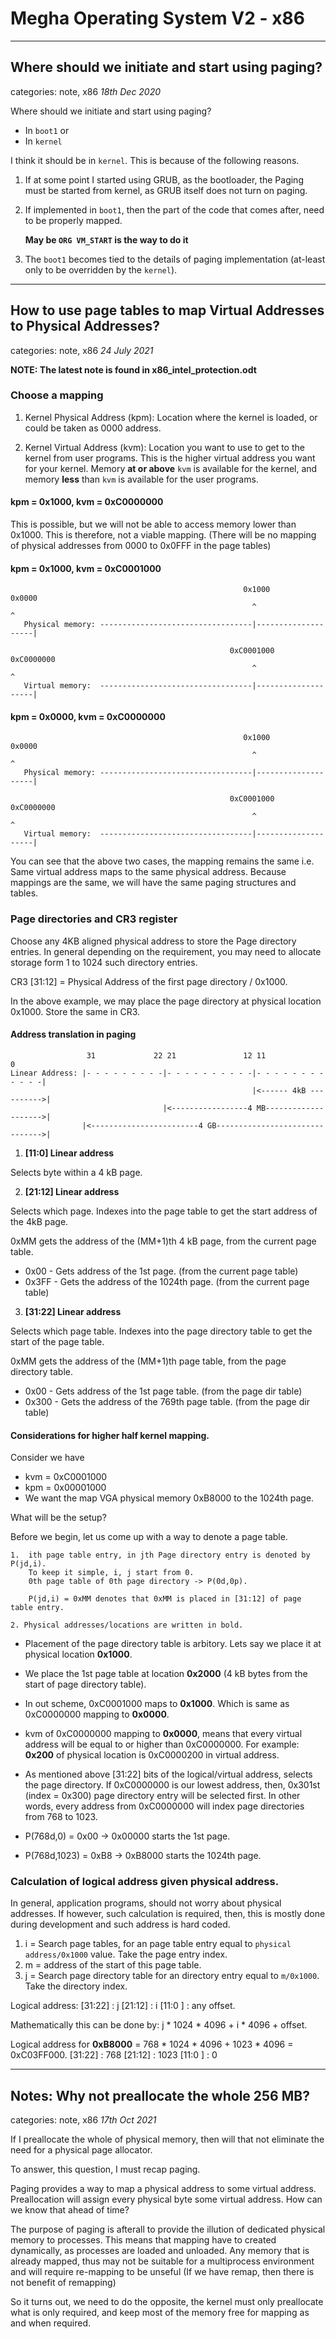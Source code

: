 # Megha Operating System V2 - x86
------------------------------------------------------------------------------

## Where should we initiate and start using paging? 
categories: note, x86
_18th Dec 2020_

Where should we initiate and start using paging? 
 * In `boot1` or 
 * In `kernel`

I think it should be in `kernel`. This is because of the following reasons.

 1. If at some point I started using GRUB, as the bootloader, the Paging must
    be started from kernel, as GRUB itself does not turn on paging.

 2. If implemented in `boot1`, then the part of the code that comes after, need
    to be properly mapped. 

    **May be `ORG VM_START` is the way to do it**

  3. The `boot1` becomes tied to the details of paging implementation (at-least
     only to be overridden by the `kernel`).

------------------------------------------------------------------------------

## How to use page tables to map Virtual Addresses to Physical Addresses?
categories: note, x86
_24 July 2021_

**NOTE: The latest note is found in x86_intel_protection.odt**

### Choose a mapping

1. Kernel Physical Address (kpm):
   Location where the kernel is loaded, or could be taken as 0000 address.

2. Kernel Virtual Address (kvm):
   Location you want to use to get to the kernel from user programs. This is 
   the higher virtual address you want for your kernel. Memory __at or above__ 
   `kvm` is available for the kernel, and memory __less__ than `kvm` is 
   available for the user programs.

#### kpm = 0x1000, kvm = 0xC0000000

This is possible, but we will not be able to access memory lower than 0x1000. 
This is therefore, not a viable mapping. (There will be no mapping of physical
addresses from 0000 to 0x0FFF in the page tables)

#### kpm = 0x1000, kvm = 0xC0001000
```
                                                    0x1000               0x0000  
                                                      ^                    ^
   Physical memory: ----------------------------------|--------------------|

                                                 0xC0001000          0xC0000000
                                                      ^                    ^
   Virtual memory:  ----------------------------------|--------------------|
```

#### kpm = 0x0000, kvm = 0xC0000000
```
                                                    0x1000               0x0000  
                                                      ^                    ^
   Physical memory: ----------------------------------|--------------------|

                                                 0xC0001000          0xC0000000
                                                      ^                    ^
   Virtual memory:  ----------------------------------|--------------------|
```

You can see that the above two cases, the mapping remains the same i.e. Same 
virtual address maps to the same physical address. Because mappings are the 
same, we will have the same paging structures and tables.

### Page directories and CR3 register

Choose any 4KB aligned physical address to store the Page directory entries. 
In general depending on the requirement, you may need to allocate storage form 
1 to 1024 such directory entries.

CR3 [31:12] = Physical Address of the first page directory / 0x1000.

In the above example, we may place the page directory at physical location 
0x1000. Store the same in CR3.

#### Address translation in paging

```
                 31             22 21               12 11                    0 
Linear Address: |- - - - - - - - -|- - - - - - - - - -|- - - - - - - - - - - -|
                                                      |<------ 4kB ---------->| 
                                  |<-----------------4 MB-------------------->| 
                |<------------------------4 GB------------------------------->|
```

1.  **[11:0] Linear address**

Selects byte within a 4 kB page.

2. **[21:12] Linear address**

Selects which page. 
Indexes into the page table to get the start address of the 4kB page.

0xMM gets the address of the (MM+1)th 4 kB page, from the current page table.

 * 0x00   - Gets address of the 1st page.        (from the current page table)
 * 0x3FF  - Gets the address of the 1024th page. (from the current page table)

3. **[31:22] Linear address**

Selects which page table.
Indexes into the page directory table to get the start of the page table.

0xMM gets the address of the (MM+1)th page table, from the page directory table.

 * 0x00  - Gets address of the 1st page table.       (from the page dir table)
 * 0x300 - Gets the address of the 769th page table. (from the page dir table)

#### Considerations for higher half kernel mapping.

Consider we have 
* kvm = 0xC0001000
* kpm = 0x00001000
* We want the map VGA physical memory 0xB8000 to the 1024th page.

What will be the setup?

Before we begin, let us come up with a way to denote a page table.

```
1.  ith page table entry, in jth Page directory entry is denoted by P(jd,i).
    To keep it simple, i, j start from 0. 
    0th page table of 0th page directory -> P(0d,0p).

    P(jd,i) = 0xMM denotes that 0xMM is placed in [31:12] of page table entry.

2. Physical addresses/locations are written in bold.
```

* Placement of the page directory table is arbitory. Lets say we place it at 
  physical location **0x1000**.

* We place the 1st page table at location **0x2000** (4 kB bytes from the start
  of page directory table).

* In out scheme, 0xC0001000 maps to **0x1000**. Which is same as 0xC0000000 
  mapping to **0x0000**.

* kvm of 0xC0000000 mapping to **0x0000**, means that every virtual address 
  will be equal to or higher than 0xC0000000.
  For example: **0x200** of physical location is 0xC0000200 in virtual address.

* As mentioned above [31:22] bits of the logical/virtual address, selects the 
  page directory. 
  If 0xC0000000 is our lowest address, then, 0x301st (index = 0x300) page 
  directory entry will be selected first. In other words, every address from 
  0xC0000000 will index page directories from 768 to 1023.

* P(768d,0)    = 0x00  -> 0x00000 starts the 1st page.
* P(768d,1023) = 0xB8  -> 0xB8000 starts the 1024th page.

### Calculation of logical address given physical address.

In general, application programs, should not worry about physical addresses. 
If however, such calculation is required, then, this is mostly done during 
development and such address is hard coded.

1. i = Search page tables, for an page table entry equal to 
   `physical address/0x1000` value. Take the page entry index.
2. m = address of the start of this page table.
3. j = Search page directory table for an directory entry equal to `m/0x1000`. 
       Take the directory index.

Logical address:
[31:22] : j
[21:12] : i
[11:0 ] : any offset.

Mathematically this can be done by: j * 1024 * 4096 + i * 4096 + offset.

Logical address for **0xB8000** = 768 * 1024 * 4096 + 1023 * 4096 = 0xC03FF000.
[31:22] : 768
[21:12] : 1023
[11:0 ] : 0

------------------------------------------------------------------------------

## Notes: Why not preallocate the whole 256 MB? 
categories: note, x86
_17th Oct 2021_

If I preallocate the whole of physical memory, then will that not eliminate
the need for a physical page allocator.

To answer, this question, I must recap paging.

Paging provides a way to map a physical address to some virtual address.
Preallocation will assign every physical byte some virtual address.  How can 
we know that ahead of time?

The purpose of paging is afterall to provide the illution of dedicated physical
memory to processes. This means that mapping have to created dynamically,
as processes are loaded and unloaded. Any memory that is already mapped, thus
may not be suitable for a multiprocess environment and will require re-mapping
to be unseful (If we have remap, then there is not benefit of remapping)

So it turns out, we need to do the opposite, the kernel must only preallocate
what is only required, and keep most of the memory free for mapping as and when
required.


